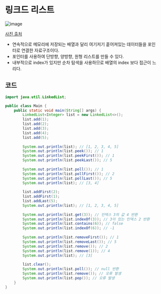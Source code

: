 # 링크드 리스트
![image](https://github.com/Goldbar97/Study/assets/100333239/f4207496-1964-4752-87f0-583c3ad6adea)

[사진 출처](https://math-coding.tistory.com/160)

- 연속적으로 메모리에 저장되는 배열과 달리 여기저기 흩어져있는 데이터들을 포인터로 연결한 자료구조이다.
- 포인터를 사용하여 단방향, 양방향, 원형 리스트를 만들 수 있다.
- 내부적으로 index가 있지만 순차 탐색을 사용하므로 배열의 index 보다 접근이 느리다.

## 코드
```java
import java.util.LinkedList;

public class Main {
    public static void main(String[] args) {
        LinkedList<Integer> list = new LinkedList<>();
        list.add(1);
        list.add(2);
        list.add(3);
        list.add(4);
        list.add(5);
        
        System.out.println(list); // [1, 2, 3, 4, 5]
        System.out.println(list.peek()); // 1
        System.out.println(list.peekFirst()); // 1
        System.out.println(list.peekLast()); // 5
        
        System.out.println(list.poll()); // 1
        System.out.println(list.pollFirst()); // 2
        System.out.println(list.pollLast()); // 5
        System.out.println(list); // [3, 4]
        
        list.addFirst(2);
        list.addFirst(1);
        list.addLast(5);
        System.out.println(list); // [1, 2, 3, 4, 5]
        
        System.out.println(list.get(3)); // 인덱스 3의 값 4 반환
        System.out.println(list.indexOf(3)); // 3이 있는 인덱스 2 반환
        System.out.println(list.contains(6)); // false
        System.out.println(list.indexOf(6)); // -1
        
        System.out.println(list.removeFirst()); // 1
        System.out.println(list.removeLast()); // 5
        System.out.println(list.remove()); // 2
        System.out.println(list.remove(1)); // 4
        System.out.println(list); // [3]
        
        list.clear();
        System.out.println(list.poll()); // null 반환
        System.out.println(list.remove()); // 오류 발생
        System.out.println(list.pop()); // 오류 발생
    }
}
```
